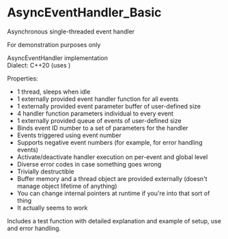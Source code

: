 # AsyncEventHandler_Basic
Asynchronous single-threaded event handler  

For demonstration purposes only  

AsyncEventHandler implementation  
Dialect: C++20 (uses <semaphore>)  

Properties:  
- 1 thread, sleeps when idle  
- 1 externally provided event handler function for all events  
- 1 externally provided event parameter buffer of user-defined size  
- 4 handler function parameters individual to every event  
- 1 externally provided queue of events of user-defined size  
- Binds event ID number to a set of parameters for the handler  
- Events triggered using event number  
- Supports negative event numbers (for example, for error handling events)  
- Activate/deactivate handler execution on per-event and global level  
- Diverse error codes in case something goes wrong  
- Trivially destructible  
- Buffer memory and a thread object are provided externally (doesn't manage object lifetime of anything)  
- You can change internal pointers at runtime if you're into that sort of thing
- It actually seems to work

Includes a test function with detailed explanation and example of setup, use and error handling.
